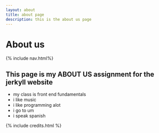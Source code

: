 ```yaml
---
layout: about
title: about page
description: this is the about us page
---
```


# About us

{% include nav.html%}

## This page is my ABOUT US assignment for the jerkyll website

- my class is front end fundamentals
- i like music
- i like programming alot
- i go to um
- i speak spanish



{% include credits.html %}